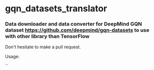 # gqn_datasets_translator

### Data downloader and data converter for DeepMind GQN dataset https://github.com/deepmind/gqn-datasets to use with other library than TensorFlow

Don't hesitate to make a pull request. 

Usage:

``
